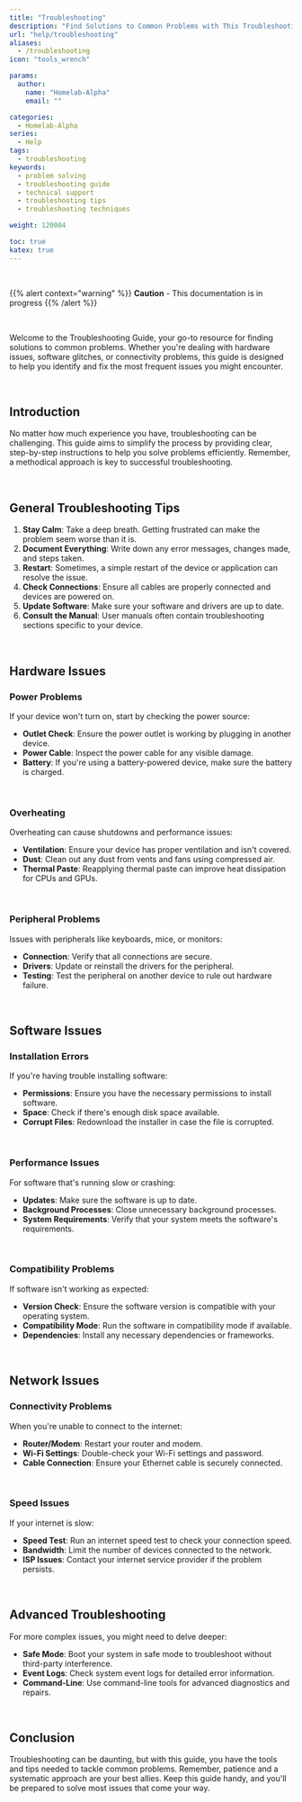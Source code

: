 ```yaml
---
title: "Troubleshooting"
description: "Find Solutions to Common Problems with This Troubleshooting Guide"
url: "help/troubleshooting"
aliases:
  - /troubleshooting
icon: "tools_wrench"

params:
  author:
    name: "Homelab-Alpha"
    email: ""

categories:
  - Homelab-Alpha
series:
  - Help
tags:
  - troubleshooting
keywords:
  - problem solving
  - troubleshooting guide
  - technical support
  - troubleshooting tips
  - troubleshooting techniques

weight: 120004

toc: true
katex: true
---
```


<br />

{{% alert context="warning" %}}
**Caution** - This documentation is in progress
{{% /alert %}}

<br />

Welcome to the Troubleshooting Guide, your go-to resource for finding solutions
to common problems. Whether you're dealing with hardware issues, software
glitches, or connectivity problems, this guide is designed to help you identify
and fix the most frequent issues you might encounter.

<br />

## Introduction

No matter how much experience you have, troubleshooting can be challenging. This
guide aims to simplify the process by providing clear, step-by-step instructions
to help you solve problems efficiently. Remember, a methodical approach is key
to successful troubleshooting.

<br />

## General Troubleshooting Tips

1. **Stay Calm**: Take a deep breath. Getting frustrated can make the problem
   seem worse than it is.
2. **Document Everything**: Write down any error messages, changes made, and
   steps taken.
3. **Restart**: Sometimes, a simple restart of the device or application can
   resolve the issue.
4. **Check Connections**: Ensure all cables are properly connected and devices
   are powered on.
5. **Update Software**: Make sure your software and drivers are up to date.
6. **Consult the Manual**: User manuals often contain troubleshooting sections
   specific to your device.

<br />

## Hardware Issues

### Power Problems

If your device won't turn on, start by checking the power source:

- **Outlet Check**: Ensure the power outlet is working by plugging in another
  device.
- **Power Cable**: Inspect the power cable for any visible damage.
- **Battery**: If you're using a battery-powered device, make sure the battery
  is charged.

<br />

### Overheating

Overheating can cause shutdowns and performance issues:

- **Ventilation**: Ensure your device has proper ventilation and isn't covered.
- **Dust**: Clean out any dust from vents and fans using compressed air.
- **Thermal Paste**: Reapplying thermal paste can improve heat dissipation for
  CPUs and GPUs.

<br />

### Peripheral Problems

Issues with peripherals like keyboards, mice, or monitors:

- **Connection**: Verify that all connections are secure.
- **Drivers**: Update or reinstall the drivers for the peripheral.
- **Testing**: Test the peripheral on another device to rule out hardware
  failure.

<br />

## Software Issues

### Installation Errors

If you're having trouble installing software:

- **Permissions**: Ensure you have the necessary permissions to install
  software.
- **Space**: Check if there's enough disk space available.
- **Corrupt Files**: Redownload the installer in case the file is corrupted.

<br />

### Performance Issues

For software that's running slow or crashing:

- **Updates**: Make sure the software is up to date.
- **Background Processes**: Close unnecessary background processes.
- **System Requirements**: Verify that your system meets the software's
  requirements.

<br />

### Compatibility Problems

If software isn't working as expected:

- **Version Check**: Ensure the software version is compatible with your
  operating system.
- **Compatibility Mode**: Run the software in compatibility mode if available.
- **Dependencies**: Install any necessary dependencies or frameworks.

<br />

## Network Issues

### Connectivity Problems

When you're unable to connect to the internet:

- **Router/Modem**: Restart your router and modem.
- **Wi-Fi Settings**: Double-check your Wi-Fi settings and password.
- **Cable Connection**: Ensure your Ethernet cable is securely connected.

<br />

### Speed Issues

If your internet is slow:

- **Speed Test**: Run an internet speed test to check your connection speed.
- **Bandwidth**: Limit the number of devices connected to the network.
- **ISP Issues**: Contact your internet service provider if the problem
  persists.

<br />

## Advanced Troubleshooting

For more complex issues, you might need to delve deeper:

- **Safe Mode**: Boot your system in safe mode to troubleshoot without
  third-party interference.
- **Event Logs**: Check system event logs for detailed error information.
- **Command-Line**: Use command-line tools for advanced diagnostics and repairs.

<br />

## Conclusion

Troubleshooting can be daunting, but with this guide, you have the tools and
tips needed to tackle common problems. Remember, patience and a systematic
approach are your best allies. Keep this guide handy, and you'll be prepared to
solve most issues that come your way.
